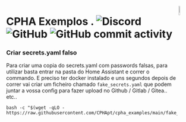 [<img src="https://avatars.githubusercontent.com/u/88738079?s=400&u=ca61a124c283d03a55afefbb7b9b98dfbd6e135e&v=4" alt="Logo of the project" align="right" width="8%" height="8%">](https://www.sthope.dev/)

# CPHA Exemplos . ![Discord](https://img.shields.io/discord/494714310518505472?style=plastic) ![GitHub](https://img.shields.io/github/license/CPHApt/cpha_examples?style=plastic) ![GitHub commit activity](https://img.shields.io/github/commit-activity/y/CPHApt/cpha_examples?style=plastic)


### Criar secrets.yaml falso

Para criar uma copia do secrets.yaml com passwords falsas, para utilizar basta entrar na pasta do Home Assistant e correr o commando.
E preciso ter docker instalado e uns segundos depois de correr vai criar um ficheiro chamado `fake_secrets.yaml` que podem juntar a vossa config para fazer upload no Github / Gitlab / Gitea.. etc..
```
bash -c "$(wget -qLO - https://raw.githubusercontent.com/CPHApt/cpha_examples/main/fake_ha_secrets.sh)"
```
